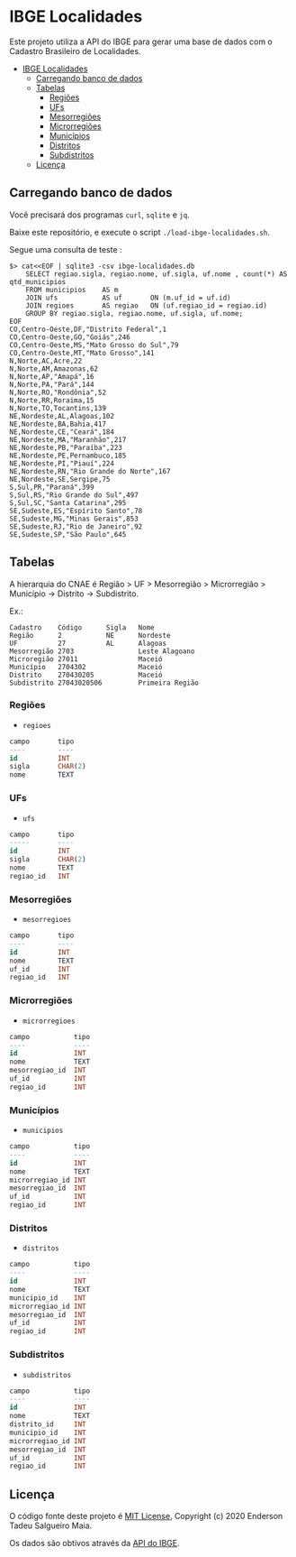 # IBGE Localidades

Este projeto utiliza a API do IBGE para gerar uma base de dados com o Cadastro Brasileiro de  Localidades.

- [IBGE Localidades](#ibge-localidades)
  - [Carregando banco de dados](#carregando-banco-de-dados)
  - [Tabelas](#tabelas)
    - [Regiões](#regiões)
    - [UFs](#ufs)
    - [Mesorregiões](#mesorregiões)
    - [Microrregiões](#microrregiões)
    - [Municípios](#municípios)
    - [Distritos](#distritos)
    - [Subdistritos](#subdistritos)
  - [Licença](#licença)

## Carregando banco de dados

Você precisará dos programas `curl`, `sqlite` e `jq`.

Baixe este repositório, e execute o script `./load-ibge-localidades.sh`.

Segue uma consulta de teste :

```shell
$> cat<<EOF | sqlite3 -csv ibge-localidades.db
    SELECT regiao.sigla, regiao.nome, uf.sigla, uf.nome , count(*) AS qtd_municipios
    FROM municipios    AS m
    JOIN ufs           AS uf       ON (m.uf_id = uf.id)
    JOIN regioes       AS regiao   ON (uf.regiao_id = regiao.id)
    GROUP BY regiao.sigla, regiao.nome, uf.sigla, uf.nome;
EOF
CO,Centro-Oeste,DF,"Distrito Federal",1
CO,Centro-Oeste,GO,"Goiás",246
CO,Centro-Oeste,MS,"Mato Grosso do Sul",79
CO,Centro-Oeste,MT,"Mato Grosso",141
N,Norte,AC,Acre,22
N,Norte,AM,Amazonas,62
N,Norte,AP,"Amapá",16
N,Norte,PA,"Pará",144
N,Norte,RO,"Rondônia",52
N,Norte,RR,Roraima,15
N,Norte,TO,Tocantins,139
NE,Nordeste,AL,Alagoas,102
NE,Nordeste,BA,Bahia,417
NE,Nordeste,CE,"Ceará",184
NE,Nordeste,MA,"Maranhão",217
NE,Nordeste,PB,"Paraíba",223
NE,Nordeste,PE,Pernambuco,185
NE,Nordeste,PI,"Piauí",224
NE,Nordeste,RN,"Rio Grande do Norte",167
NE,Nordeste,SE,Sergipe,75
S,Sul,PR,"Paraná",399
S,Sul,RS,"Rio Grande do Sul",497
S,Sul,SC,"Santa Catarina",295
SE,Sudeste,ES,"Espírito Santo",78
SE,Sudeste,MG,"Minas Gerais",853
SE,Sudeste,RJ,"Rio de Janeiro",92
SE,Sudeste,SP,"São Paulo",645
```

## Tabelas

A hierarquia do CNAE é Região > UF > Mesorregião > Microrregião > Município -> Distrito -> Subdistrito.

Ex.:

```
Cadastro    Código      Sigla   Nome
Região      2           NE      Nordeste
UF          27          AL      Alagoas
Mesorregião 2703                Leste Alagoano
Microregião 27011               Maceió
Município   2704302             Maceió
Distrito    270430205           Maceió
Subdistrito 27043020506         Primeira Região
```

### Regiões

- `regioes`

```sql
campo       tipo
----        ----
id          INT
sigla       CHAR(2)
nome        TEXT
```

### UFs

- `ufs`

```sql
campo       tipo
-----       ----
id          INT
sigla       CHAR(2)
nome        TEXT
regiao_id   INT
```

### Mesorregiões

- `mesorregioes`

```sql
campo       tipo
----        ----
id          INT
nome        TEXT
uf_id       INT
regiao_id   INT
```

### Microrregiões

- `microrregioes`

```sql
campo           tipo
----            ----
id              INT
nome            TEXT
mesorregiao_id  INT
uf_id           INT
regiao_id       INT
```

### Municípios

- `municipios`

```sql
campo           tipo
----            ----
id              INT
nome            TEXT
microrregiao_id INT
mesorregiao_id  INT
uf_id           INT
regiao_id       INT
```

### Distritos

- `distritos`

```sql
campo           tipo
----            ----
id              INT
nome            TEXT
municipio_id    INT
microrregiao_id INT
mesorregiao_id  INT
uf_id           INT
regiao_id       INT
```

### Subdistritos

- `subdistritos`

```sql
campo           tipo
----            ----
id              INT
nome            TEXT
distrito_id     INT
municipio_id    INT
microrregiao_id INT
mesorregiao_id  INT
uf_id           INT
regiao_id       INT
```

## Licença

O código fonte deste projeto é [MIT License](LICENSE), Copyright (c) 2020 Enderson Tadeu Salgueiro Maia.

Os dados são obtivos através da [API do IBGE](https://servicodados.ibge.gov.br/api/docs/localidades?versao=1).